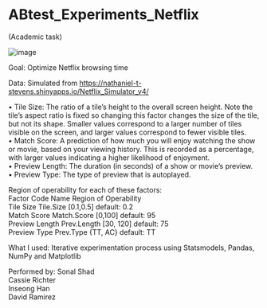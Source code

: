 # ABtest_Experiments_Netflix
(Academic task)

![image](https://github.com/DAVIDRE1/ABtest_Experiments_Netflix/assets/138836619/20bd0eec-3cbf-4a1c-acfe-ebfad20774a6)

Goal: Optimize Netflix browsing time

Data: Simulated from  https://nathaniel-t-stevens.shinyapps.io/Netflix_Simulator_v4/

• Tile Size: The ratio of a tile’s height to the overall screen height. Note the tile’s aspect ratio is fixed
so changing this factor changes the size of the tile, but not its shape. Smaller values correspond to a
larger number of tiles visible on the screen, and larger values correspond to fewer visible tiles.        
• Match Score: A prediction of how much you will enjoy watching the show or movie, based on your
viewing history. This is recorded as a percentage, with larger values indicating a higher likelihood of
enjoyment.         
• Preview Length: The duration (in seconds) of a show or movie’s preview.         
• Preview Type: The type of preview that is autoplayed.         

Region of operability for each of these factors:        
     Factor Code Name Region of Operability       
     Tile Size Tile.Size [0.1,0.5] default: 0.2         
     Match Score Match.Score [0,100] default: 95       
     Preview Length Prev.Length [30, 120] default: 75          
     Preview Type Prev.Type {TT, AC} default: TT        


What I used: Iterative experimentation process using Statsmodels, Pandas, NumPy and Matplotlib

Performed by:
    Sonal Shad       
    Cassie Richter       
    Inseong Han      
    David Ramirez        
